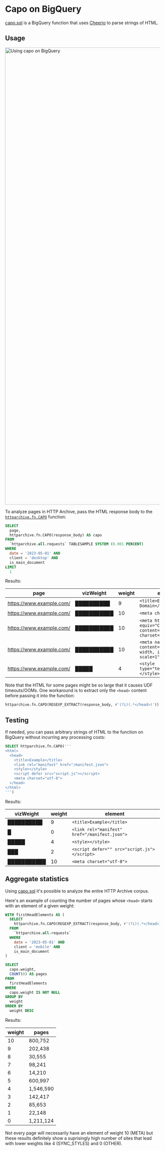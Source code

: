 # Capo on BigQuery

[capo.sql](./capo.sql) is a BigQuery function that uses [Cheerio](https://cheerio.js.org/) to parse strings of HTML.

## Usage

<img width="1483" alt="Using capo on BigQuery" src="https://github.com/rviscomi/capo.js/assets/1120896/783b1787-210e-4c95-a2f5-1d551afae331">

To analyze pages in HTTP Archive, pass the HTML response body to the [`httparchive.fn.CAPO`](https://console.cloud.google.com/bigquery?ws=!1m5!1m4!6m3!1shttparchive!2sfn!3sCAPO) function:

```sql
SELECT
  page,
  httparchive.fn.CAPO(response_body) AS capo
FROM
  `httparchive.all.requests` TABLESAMPLE SYSTEM (0.001 PERCENT)
WHERE
  date = '2023-05-01' AND
  client = 'desktop' AND
  is_main_document
LIMIT
  1
```

Results:

page | vizWeight | weight | element
-- | -- | -- | --
https://www.example.com/ | ██████████ | 9 | `<title>Example Domain</title>`
https://www.example.com/ | ███████████ | 10 | `<meta charset="utf-8">`
https://www.example.com/ | ███████████ | 10 | `<meta http-equiv="Content-type" content="text/html; charset=utf-8">`
https://www.example.com/ | ███████████ | 10 | `<meta name="viewport" content="width=device-width, initial-scale=1">`
https://www.example.com/ | █████ | 4 | `<style type="text/css">...</style>`

Note that the HTML for some pages might be so large that it causes UDF timeouts/OOMs. One workaround is to extract only the `<head>` content before passing it into the function:

```sql
httparchive.fn.CAPO(REGEXP_EXTRACT(response_body, r'(?i)(.*</head>)'))
```

## Testing

If needed, you can pass arbitrary strings of HTML to the function on BigQuery without incurring any processing costs:

```sql
SELECT httparchive.fn.CAPO('''
<html>
  <head>
    <title>Example</title>
    <link rel="manifest" href="/manifest.json">
    <style></style>
    <script defer src="script.js"></script>
    <meta charset="utf-8">
  </head>
</html>
''')
```

Results:

vizWeight | weight | element
-- | -- | --
██████████ | 9 | `<title>Example</title>`
█ | 0 | `<link rel="manifest" href="/manifest.json">`
█████ | 4 | `<style></style>`
███ | 2 | `<script defer="" src="script.js"></script>`
███████████ | 10 | `<meta charset="utf-8">`

## Aggregate statistics

Using [capo.sql](./capo.sql) it's possible to analyze the entire HTTP Archive corpus.

Here's an example of counting the number of pages whose `<head>` starts with an element of a given weight:

```sql
WITH firstHeadElements AS (
  SELECT
    httparchive.fn.CAPO(REGEXP_EXTRACT(response_body, r'(?i)(.*</head>)'))[SAFE_OFFSET(0)] AS capo
  FROM
    `httparchive.all.requests`
  WHERE
    date = '2023-05-01' AND
    client = 'mobile' AND
    is_main_document
)

SELECT
  capo.weight,
  COUNT(0) AS pages
FROM
  firstHeadElements
WHERE
  capo.weight IS NOT NULL
GROUP BY
  weight
ORDER BY
  weight DESC
```

Results:

weight | pages
-- | --
10 | 800,752
9 | 202,438
8 | 30,555
7 | 98,241
6 | 14,210
5 | 600,997
4 | 1,546,590
3 | 142,417
2 | 85,653
1 | 22,148
0 | 1,211,124

Not every page will necessarily have an element of weight 10 (META) but these results definitely show a suprisingly high number of sites that lead with lower weights like 4 (SYNC_STYLES) and 0 (OTHER).
